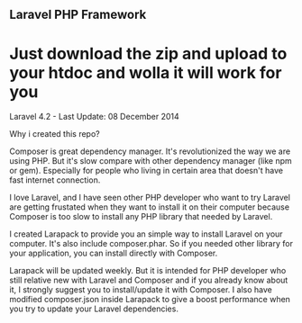 ## Laravel PHP Framework
# Just download the zip and upload to your htdoc and wolla it will work for you

Laravel 4.2 - Last Update: 08 December 2014

Why i created this repo?

Composer is great dependency manager. It's revolutionized the way we are using PHP. But it's slow compare with other dependency manager (like npm or gem). Especially for people who living in certain area that doesn't have fast internet connection.

I love Laravel, and I have seen other PHP developer who want to try Laravel are getting frustated when they want to install it on their computer because Composer is too slow to install any PHP library that needed by Laravel.

I created Larapack to provide you an simple way to install Laravel on your computer. It's also include composer.phar. So if you needed other library for your application, you can install directly with Composer.

Larapack will be updated weekly. But it is intended for PHP developer who still relative new with Laravel and Composer and if you already know about it, I strongly suggest you to install/update it with Composer. I also have modified composer.json inside Larapack to give a boost performance when you try to update your Laravel dependencies.
